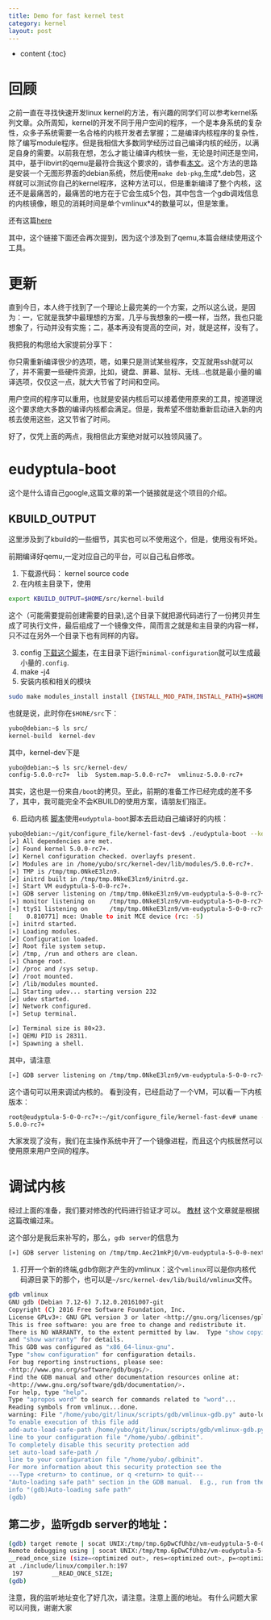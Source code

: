 ```yaml
---
title: Demo for fast kernel test
category: kernel
layout: post
---
```

* content
{:toc}

# 回顾

之前一直在寻找快速开发linux kernel的方法，有兴趣的同学们可以参考kernel系列文章。众所周知，kernel的开发不同于用户空间的程序，一个是本身系统的复杂性，众多子系统需要一名合格的内核开发者去掌握；二是编译内核程序的复杂性，除了编写module程序。但是我相信大多数同学经历过自己编译内核的经历，以满足自身的需要。以前我在想，怎么才能让编译内核快一些，无论是时间还是空间，其中，基于libvirt的qemu是最符合我这个要求的，请参看[本文](http://www.aftermath.cn/2017/06/06/how_to_get_started_with_libvirt_on_debian/)。这个方法的思路是安装一个无图形界面的debian系统，然后使用`make deb-pkg`,生成\*.deb包，这样就可以测试你自己的kernel程序，这种方法可以，但是重新编译了整个内核，这还不是最痛苦的，最痛苦的地方在于它会生成5个包，其中包含一个gdb调戏信息的内核镜像，眼见的消耗时间是单个vmlinux\*4的数量可以，但是笨重。

还有这篇[here](http://www.aftermath.cn/2016/03/05/qemu_debug_debian/)

其中，这个链接下面还会再次提到，因为这个涉及到了qemu,本篇会继续使用这个工具。

# 更新
直到今日，本人终于找到了一个理论上最完美的一个方案，之所以这么说，是因为：一，它就是我梦中最理想的方案，几乎与我想象的一模一样，当然，我也只能想象了，行动并没有实施；二，基本再没有提高的空间，对，就是这样，没有了。

我把我的构思给大家提前分享下：

你只需重新编译很少的选项，嗯，如果只是测试某些程序，交互就用ssh就可以了，并不需要一些硬件资源，比如，键盘、屏幕、鼠标、无线...也就是最小量的编译选项，仅仅这一点，就大大节省了时间和空间。

用户空间的程序可以重用，也就是安装内核后可以接着使用原来的工具，按道理说这个要求绝大多数的编译内核都会满足。但是，我希望不借助重新启动进入新的内核去使用这些，这又节省了时间。

好了，仅凭上面的两点，我相信此方案绝对就可以独领风骚了。

# eudyptula-boot
这个是什么请自己google,这篇文章的第一个链接就是这个项目的介绍。

## KBUILD_OUTPUT
这里涉及到了kbuild的一些细节，其实也可以不使用这个，但是，使用没有坏处。

前期编译好qemu,一定对应自己的平台，可以自己私自修改。

1. 下载源代码： kernel source code
2. 在内核主目录下，使用

```bash
export KBUILD_OUTPUT=$HOME/src/kernel-build
```
这个（可能需要提前创建需要的目录),这个目录下就把源代码进行了一份拷贝并生成了可执行文件，最后组成了一个镜像文件，简而言之就是和主目录的内容一样，只不过在另外一个目录下也有同样的内容。

3. config
[下载这个脚本](https://github.com/yuzibo/configure_file/tree/master/kernel-fast-dev)，在主目录下运行`minimal-configuration`就可以生成最小量的`.config`.
4. make -j4
5. 安装内核和相关的模块
```bash
sudo make modules_install install {INSTALL_MOD_PATH,INSTALL_PATH}=$HOME/src/kernel-dev
```

也就是说，此时你在`$HONE/src`下：

```bash
yubo@debian:~$ ls src/
kernel-build  kernel-dev
```
其中，kernel-dev下是

```bash
yubo@debian:~$ ls src/kernel-dev/
config-5.0.0-rc7+  lib  System.map-5.0.0-rc7+  vmlinuz-5.0.0-rc7+
```
其实，这也是一份来自`/boot`的拷贝。至此，前期的准备工作已经完成的差不多了，其中，我可能完全不会KBUILD的使用方案，请朋友们指正。

6. 启动内核
[脚本](https://github.com/yuzibo/configure_file/tree/master/kernel-fast-dev)使用`eudyptula-boot`脚本去启动自己编译好的内核：

```bash
yubo@debian:~/git/configure_file/kernel-fast-dev$ ./eudyptula-boot --kernel ~/src/kernel-dev/vmlinuz-5.0.0-rc7+
[✔] All dependencies are met.
[✔] Found kernel 5.0.0-rc7+.
[✔] Kernel configuration checked. overlayfs present.
[✔] Modules are in /home/yubo/src/kernel-dev/lib/modules/5.0.0-rc7+.
[∗] TMP is /tmp/tmp.0NkeE3lzn9.
[✔] initrd built in /tmp/tmp.0NkeE3lzn9/initrd.gz.
[∗] Start VM eudyptula-5-0-0-rc7+.
[∗] GDB server listening on /tmp/tmp.0NkeE3lzn9/vm-eudyptula-5-0-0-rc7+-gdb.pipe.
[∗] monitor listening on    /tmp/tmp.0NkeE3lzn9/vm-eudyptula-5-0-0-rc7+-console.pipe.
[∗] ttyS1 listening on      /tmp/tmp.0NkeE3lzn9/vm-eudyptula-5-0-0-rc7+-serial.pipe.
[    0.810771] mce: Unable to init MCE device (rc: -5)
[∗] initrd started.
[∗] Loading modules.
[✔] Configuration loaded.
[✔] Root file system setup.
[✔] /tmp, /run and others are clean.
[∗] Change root.
[✔] /proc and /sys setup.
[✔] /root mounted.
[✔] /lib/modules mounted.
[…] Starting udev... starting version 232
[✔] udev started.
[✔] Network configured.
[∗] Setup terminal.

[✔] Terminal size is 80×23.
[∗] QEMU PID is 28311.
[∗] Spawning a shell.
```
其中，请注意
```bash
[∗] GDB server listening on /tmp/tmp.0NkeE3lzn9/vm-eudyptula-5-0-0-rc7+-gdb.pipe.
```
这个语句可以用来调试内核的。
看到没有，已经启动了一个VM，可以看一下内核版本：

```bash
root@eudyptula-5-0-0-rc7+:~/git/configure_file/kernel-fast-dev# uname -r
5.0.0-rc7+
```

大家发现了没有，我们在主操作系统中开了一个镜像进程，而且这个内核居然可以使用原来用户空间的程序。

# 调试内核

经过上面的准备，我们要对修改的代码进行验证才可以。
[教材](https://vincent.bernat.ch/en/blog/2014-eudyptula-boot)
这个文章就是根据这篇改编过来。

这个部分是我后来补写的，那么，`gdb server`的信息为

```bash
[∗] GDB server listening on /tmp/tmp.Aec21mkPjO/vm-eudyptula-5-0-0-next-20190306-00003-g801cbc0c69c2-dirty-gdb.pipe.
```
1. 打开一个新的终端,gdb你刚才产生的vmlinux：这个`vmlinux`可以是你内核代码源目录下的那个，也可以是`~/src/kernel-dev/lib/build/vmlinux`文件。

```bash
gdb vmlinux
GNU gdb (Debian 7.12-6) 7.12.0.20161007-git
Copyright (C) 2016 Free Software Foundation, Inc.
License GPLv3+: GNU GPL version 3 or later <http://gnu.org/licenses/gpl.html>
This is free software: you are free to change and redistribute it.
There is NO WARRANTY, to the extent permitted by law.  Type "show copying"
and "show warranty" for details.
This GDB was configured as "x86_64-linux-gnu".
Type "show configuration" for configuration details.
For bug reporting instructions, please see:
<http://www.gnu.org/software/gdb/bugs/>.
Find the GDB manual and other documentation resources online at:
<http://www.gnu.org/software/gdb/documentation/>.
For help, type "help".
Type "apropos word" to search for commands related to "word"...
Reading symbols from vmlinux...done.
warning: File "/home/yubo/git/linux/scripts/gdb/vmlinux-gdb.py" auto-loading has been declined by your `auto-load safe-path' set to "$debugdir:$datadir/auto-load".
To enable execution of this file add
add-auto-load-safe-path /home/yubo/git/linux/scripts/gdb/vmlinux-gdb.py
line to your configuration file "/home/yubo/.gdbinit".
To completely disable this security protection add
set auto-load safe-path /
line to your configuration file "/home/yubo/.gdbinit".
For more information about this security protection see the
---Type <return> to continue, or q <return> to quit---
"Auto-loading safe path" section in the GDB manual.  E.g., run from the shell:
info "(gdb)Auto-loading safe path"
(gdb)

```
## 第二步，监听gdb server的地址：
```bash
(gdb) target remote | socat UNIX:/tmp/tmp.6pDwCfUhbz/vm-eudyptula-5-0-0-next-20190306-00003-g801cbc0c69c2-dirty-gdb.pipe -
Remote debugging using | socat UNIX:/tmp/tmp.6pDwCfUhbz/vm-eudyptula-5-0-0-next-20190306-00003-g801cbc0c69c2-dirty-gdb.pipe -
__read_once_size (size=<optimized out>, res=<optimized out>, p=<optimized out>)
at ./include/linux/compiler.h:197
 197		__READ_ONCE_SIZE;
(gdb)

```
注意，我的监听地址变化了好几次，请注意。注意上面的地址。
有什么问题大家可以问我，谢谢大家
